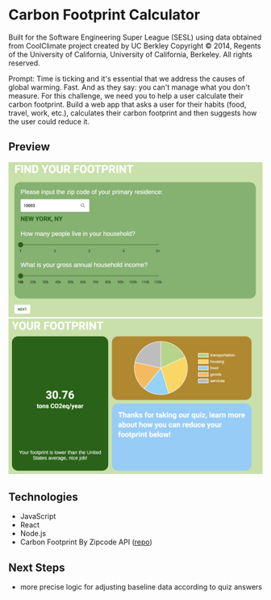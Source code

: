 # Carbon Footprint Calculator 
Built for the Software Engineering Super League (SESL) using data obtained from CoolClimate project created by UC Berkley Copyright © 2014, Regents of the University of California, University of California, Berkeley. All rights reserved.

Prompt: Time is ticking and it's essential that we address the causes of global warming. Fast. And as they say: you can't manage what you don't measure. For this challenge, we need you to help a user calculate their carbon footprint. Build a web app that asks a user for their habits (food, travel, work, etc.), calculates their carbon footprint and then suggests how the user could reduce it.

## Preview 
![quiz question](/public/footprint-screenshot.png)
![quiz results](/public/footprint-screenshot2.png)

## Technologies
* JavaScript
* React
* Node.js
* Carbon Footprint By Zipcode API ([repo](https://github.com/szaccagni/carbon-footprint-data))

## Next Steps 
* more precise logic for adjusting baseline data according to quiz answers

